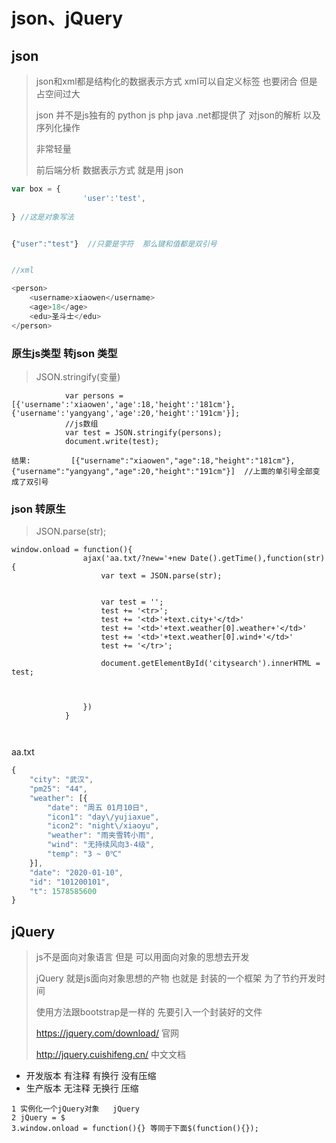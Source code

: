 # json、jQuery

## json

> json和xml都是结构化的数据表示方式    xml可以自定义标签  也要闭合 但是 占空间过大   
>
> json 并不是js独有的 python js php java .net都提供了 对json的解析 以及序列化操作  
>
> 非常轻量     
>
> 前后端分析  数据表示方式 就是用 json 

```javascript
var box = {
				'user':'test',
				
} //这是对象写法  


{"user":"test"}  //只要是字符  那么键和值都是双引号 


//xml 

<person>
    <username>xiaowen</username>
	<age>18</age>
	<edu>圣斗士</edu>
</person>
```



### 原生js类型 转json 类型  

> JSON.stringify(变量)

```
			var persons = [{'username':'xiaowen','age':18,'height':'181cm'},{'username':'yangyang','age':20,'height':'191cm'}];
			//js数组 
			var test = JSON.stringify(persons);
			document.write(test);
			
结果:			[{"username":"xiaowen","age":18,"height":"181cm"},{"username":"yangyang","age":20,"height":"191cm"}]  //上面的单引号全部变成了双引号
```

### json 转原生   

> JSON.parse(str);

```
window.onload = function(){
				ajax('aa.txt/?new='+new Date().getTime(),function(str){
					var text = JSON.parse(str);
					
					
					var test = '';
					test += '<tr>';
					test += '<td>'+text.city+'</td>'
					test += '<td>'+text.weather[0].weather+'</td>'
					test += '<td>'+text.weather[0].wind+'</td>'
					test += '</tr>';

					document.getElementById('citysearch').innerHTML = test;
					
					
					
				})
			}
			
			
```

aa.txt 

```js
{
	"city": "武汉",
	"pm25": "44",
	"weather": [{
		"date": "周五 01月10日",
		"icon1": "day\/yujiaxue",
		"icon2": "night\/xiaoyu",
		"weather": "雨夹雪转小雨",
		"wind": "无持续风向3-4级",
		"temp": "3 ~ 0℃"
	}],
	"date": "2020-01-10",
	"id": "101200101",
	"t": 1578585600
}
```





## jQuery 

> js不是面向对象语言  但是 可以用面向对象的思想去开发   
>
> jQuery 就是js面向对象思想的产物  也就是 封装的一个框架  为了节约开发时间  
>
> 使用方法跟bootstrap是一样的   先要引入一个封装好的文件   
>
> https://jquery.com/download/ 官网  
>
> http://jquery.cuishifeng.cn/ 中文文档   

* 开发版本   有注释 有换行 没有压缩
* 生产版本   无注释 无换行 压缩   

```
1 实例化一个jQuery对象   jQuery   
2 jQuery = $ 
3.window.onload = function(){} 等同于下面$(function(){});
```



